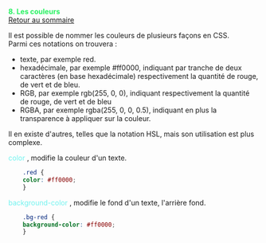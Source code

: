 
<span style="color:#26f260;">**8. Les couleurs**</span><br>
[Retour au sommaire](1-Sommaire.md)<br>

Il est possible de nommer les couleurs de plusieurs façons en CSS.<br>
Parmi ces notations on trouvera :<br>
- texte, par exemple red.<br>
- hexadécimale, par exemple #ff0000, indiquant par tranche de deux caractères (en base hexadécimale) respectivement la quantité de rouge, de vert et de bleu.<br>
- RGB, par exemple rgb(255, 0, 0), indiquant respectivement la quantité de rouge, de vert et de bleu<br>
- RGBA, par exemple rgba(255, 0, 0, 0.5), indiquant en plus la transparence à appliquer sur la couleur.

Il en existe d'autres, telles que la notation HSL, mais son utilisation est plus complexe.

<span style="color:#70F3EF;">color </span>, modifie la couleur d'un texte.
````css
    .red {
    color: #ff0000;
    }
````

<span style="color:#70F3EF;">background-color </span>, modifie le fond d'un texte, l'arrière fond.
````css
    .bg-red {
    background-color: #ff0000;
    }
````

